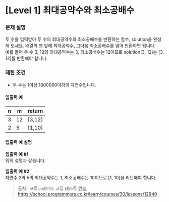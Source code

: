 # [Level 1] 최대공약수와 최소공배수

### 문제 설명
두 수를 입력받아 두 수의 최대공약수와 최소공배수를 반환하는 함수, solution을 완성해 보세요. 배열의 맨 앞에 최대공약수, 그다음 최소공배수를 넣어 반환하면 됩니다.  
예를 들어 두 수 3, 12의 최대공약수는 3, 최소공배수는 12이므로 solution(3, 12)는 [3, 12]를 반환해야 합니다.

### 제한 조건
- 두 수는 1이상 1000000이하의 자연수입니다.

#### 입출력 예
|n|m|return|
|---|---|---|
|3|12|[3,12]
|2|5|[1,10]

#### 입출력 예 설명

**입출력 예 #1**  
위의 설명과 같습니다.

**입출력 예 #2**  
자연수 2와 5의 최대공약수는 1, 최소공배수는 10이므로 [1, 10]을 리턴해야 합니다.

>출처 : 프로그래머스 코딩 테스트 연습, https://school.programmers.co.kr/learn/courses/30/lessons/12940
